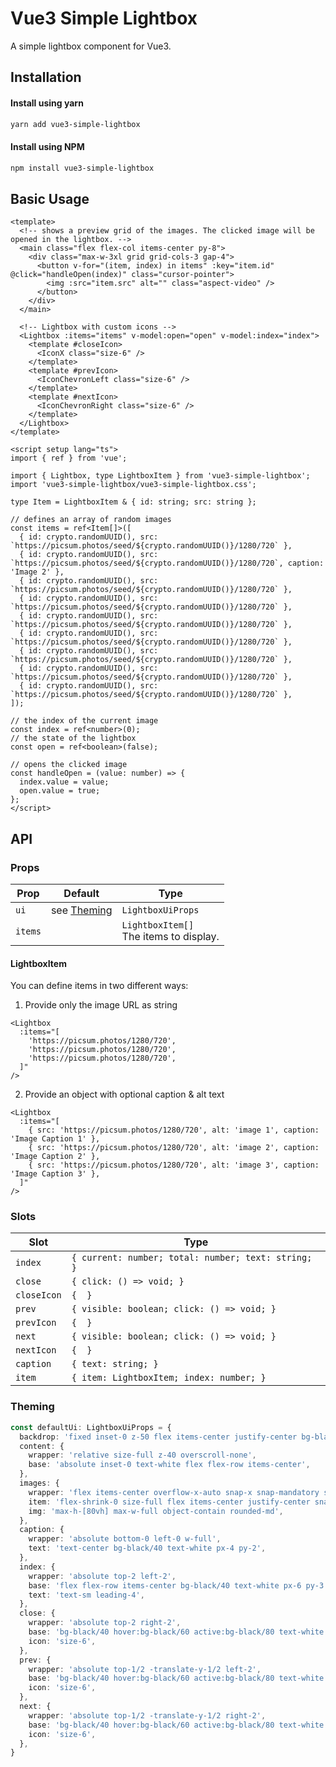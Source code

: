 # Vue3 Simple Lightbox
A simple lightbox component for Vue3.

## Installation
#### Install using yarn
```sh
yarn add vue3-simple-lightbox
```

#### Install using NPM
```sh
npm install vue3-simple-lightbox
```

## Basic Usage
```vue
<template>
  <!-- shows a preview grid of the images. The clicked image will be opened in the lightbox. -->
  <main class="flex flex-col items-center py-8">
    <div class="max-w-3xl grid grid-cols-3 gap-4">
      <button v-for="(item, index) in items" :key="item.id" @click="handleOpen(index)" class="cursor-pointer">
        <img :src="item.src" alt="" class="aspect-video" />
      </button>
    </div>
  </main>

  <!-- Lightbox with custom icons -->
  <Lightbox :items="items" v-model:open="open" v-model:index="index">
    <template #closeIcon>
      <IconX class="size-6" />
    </template>
    <template #prevIcon>
      <IconChevronLeft class="size-6" />
    </template>
    <template #nextIcon>
      <IconChevronRight class="size-6" />
    </template>
  </Lightbox>
</template>

<script setup lang="ts">
import { ref } from 'vue';

import { Lightbox, type LightboxItem } from 'vue3-simple-lightbox';
import 'vue3-simple-lightbox/vue3-simple-lightbox.css';

type Item = LightboxItem & { id: string; src: string };

// defines an array of random images
const items = ref<Item[]>([
  { id: crypto.randomUUID(), src: `https://picsum.photos/seed/${crypto.randomUUID()}/1280/720` },
  { id: crypto.randomUUID(), src: `https://picsum.photos/seed/${crypto.randomUUID()}/1280/720`, caption: 'Image 2' },
  { id: crypto.randomUUID(), src: `https://picsum.photos/seed/${crypto.randomUUID()}/1280/720` },
  { id: crypto.randomUUID(), src: `https://picsum.photos/seed/${crypto.randomUUID()}/1280/720` },
  { id: crypto.randomUUID(), src: `https://picsum.photos/seed/${crypto.randomUUID()}/1280/720` },
  { id: crypto.randomUUID(), src: `https://picsum.photos/seed/${crypto.randomUUID()}/1280/720` },
  { id: crypto.randomUUID(), src: `https://picsum.photos/seed/${crypto.randomUUID()}/1280/720` },
  { id: crypto.randomUUID(), src: `https://picsum.photos/seed/${crypto.randomUUID()}/1280/720` },
  { id: crypto.randomUUID(), src: `https://picsum.photos/seed/${crypto.randomUUID()}/1280/720` },
]);

// the index of the current image
const index = ref<number>(0);
// the state of the lightbox
const open = ref<boolean>(false);

// opens the clicked image
const handleOpen = (value: number) => {
  index.value = value;
  open.value = true;
};
</script>
```

## API

### Props

| Prop    | Default                 | Type                                         |
| ------- | ----------------------- | -------------------------------------------- |
| `ui`    | see [Theming](#theming) | `LightboxUiProps`                            |
| `items` |                         | `LightboxItem[]` <br/> The items to display. |

#### LightboxItem
You can define items in two different ways:

1. Provide only the image URL as string
```vue
<Lightbox 
  :items="[
    'https://picsum.photos/1280/720',
    'https://picsum.photos/1280/720',
    'https://picsum.photos/1280/720',
  ]"
/>
```

2. Provide an object with optional caption & alt text
```vue
<Lightbox 
  :items="[
    { src: 'https://picsum.photos/1280/720', alt: 'image 1', caption: 'Image Caption 1' },
    { src: 'https://picsum.photos/1280/720', alt: 'image 2', caption: 'Image Caption 2' },
    { src: 'https://picsum.photos/1280/720', alt: 'image 3', caption: 'Image Caption 3' },
  ]"
/>
```

### Slots
| Slot        | Type                                                |
| ----------- | --------------------------------------------------- |
| `index`     | `{ current: number; total: number; text: string; }` |
| `close`     | `{ click: () => void; }`                            |
| `closeIcon` | `{  }`                                              |
| `prev`      | `{ visible: boolean; click: () => void; }`          |
| `prevIcon`  | `{  }`                                              |
| `next`      | `{ visible: boolean; click: () => void; }`          |
| `nextIcon`  | `{  }`                                              |
| `caption`   | `{ text: string; }`                                 |
| `item`      | `{ item: LightboxItem; index: number; }`            |

### Theming
```ts
const defaultUi: LightboxUiProps = {
  backdrop: 'fixed inset-0 z-50 flex items-center justify-center bg-black/20 backdrop-blur-md select-none',
  content: {
    wrapper: 'relative size-full z-40 overscroll-none',
    base: 'absolute inset-0 text-white flex flex-row items-center',
  },
  images: {
    wrapper: 'flex items-center overflow-x-auto snap-x snap-mandatory scroll-smooth w-full px-1 sm:px-4 lg:px-16 !cursor-default',
    item: 'flex-shrink-0 size-full flex items-center justify-center snap-center mx-1 sm:mx-4 lg:mx-16',
    img: 'max-h-[80vh] max-w-full object-contain rounded-md',
  },
  caption: {
    wrapper: 'absolute bottom-0 left-0 w-full',
    text: 'text-center bg-black/40 text-white px-4 py-2',
  },
  index: {
    wrapper: 'absolute top-2 left-2',
    base: 'flex flex-row items-center bg-black/40 text-white px-6 py-3 rounded-md',
    text: 'text-sm leading-4',
  },
  close: {
    wrapper: 'absolute top-2 right-2',
    base: 'bg-black/40 hover:bg-black/60 active:bg-black/80 text-white size-8 sm:size-10 lg:size-12 flex items-center justify-center rounded-md cursor-pointer transition-all duration-150',
    icon: 'size-6',
  },
  prev: {
    wrapper: 'absolute top-1/2 -translate-y-1/2 left-2',
    base: 'bg-black/40 hover:bg-black/60 active:bg-black/80 text-white size-8 sm:size-10 lg:size-12 flex items-center justify-center rounded-md cursor-pointer transition-all duration-150',
    icon: 'size-6',
  },
  next: {
    wrapper: 'absolute top-1/2 -translate-y-1/2 right-2',
    base: 'bg-black/40 hover:bg-black/60 active:bg-black/80 text-white size-8 sm:size-10 lg:size-12 flex items-center justify-center rounded-md cursor-pointer transition-all duration-150',
    icon: 'size-6',
  },
}
```